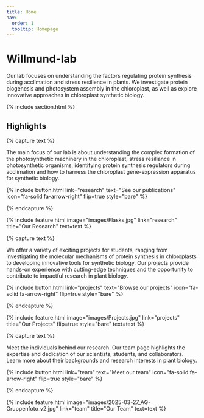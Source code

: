```yaml
---
title: Home
nav:
  order: 1
  tooltip: Homepage
---
```


# Willmund-lab


Our lab focuses on understanding the factors regulating protein synthesis during acclimation and stress resilience in plants. We investigate protein biogenesis and photosystem assembly in the chloroplast, as well as explore innovative approaches in chloroplast synthetic biology.

{% include section.html %}

## Highlights

{% capture text %}

The main focus of our lab is about understanding the complex formation of the photosynthetic machinery in the chloroplast, stress resiliance in photosynthetic organisms, identifying protein synthesis regulators during acclimation and how to harness the chloroplast gene-expression apparatus for synthetic biology. 

{%
  include button.html
  link="research"
  text="See our publications"
  icon="fa-solid fa-arrow-right"
  flip=true
  style="bare"
%}

{% endcapture %}

{%
  include feature.html
  image="images/Flasks.jpg"
  link="research"
  title="Our Research"
  text=text
%}

{% capture text %}

We offer a variety of exciting projects for students, ranging from investigating the molecular mechanisms of protein synthesis in chloroplasts to developing innovative tools for synthetic biology. Our projects provide hands-on experience with cutting-edge techniques and the opportunity to contribute to impactful research in plant biology.

{%
  include button.html
  link="projects"
  text="Browse our projects"
  icon="fa-solid fa-arrow-right"
  flip=true
  style="bare"
%}

{% endcapture %}

{%
  include feature.html
  image="images/Projects.jpg"
  link="projects"
  title="Our Projects"
  flip=true
  style="bare"
  text=text
%}

{% capture text %}

Meet the individuals behind our research. Our team page highlights the expertise and dedication of our scientists, students, and collaborators. Learn more about their backgrounds and research interests in plant biology.


{%
  include button.html
  link="team"
  text="Meet our team"
  icon="fa-solid fa-arrow-right"
  flip=true
  style="bare"
%}

{% endcapture %}

{%
  include feature.html
  image="images/2025-03-27_AG-Gruppenfoto_v2.jpg"
  link="team"
  title="Our Team"
  text=text
%}
